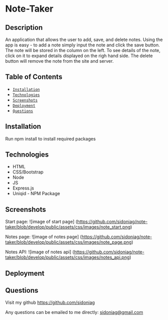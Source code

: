 # Note-Taker

## Description
An application that allows the user to add, save, and delete notes. Using the app is easy - to add a note simply input the note and click the save button. The note will be stored in the column on the left. To see details of the note, click on it to expand details displayed on the righ hand side. The delete button will remove the note from the site and server. 

## Table of Contents

* [`Installation`](#installation)
* [`Technologies`](#technologies)
* [`Screenshots`](#screenshots)
* [`Deployment`](#deployment)
* [`Questions`](#questions)

## Installation
Run npm install to install required packages

## Technologies
* HTML
* CSS/Bootstrap
* Node
* JS
* Express.js
* Uniqid - NPM Package

## Screenshots
Start page:
![image of start page]
(https://github.com/sidoniag/note-taker/blob/develop/public/assets/css/images/note_start.png)

Notes page:
![image of notes page]
(https://github.com/sidoniag/note-taker/blob/develop/public/assets/css/images/note_page.png)

Notes API: 
![image of notes api]
(https://github.com/sidoniag/note-taker/blob/develop/public/assets/css/images/notes_api.png)

## Deployment


## Questions
Visit my github
<https://github.com/sidoniag>

Any questions can be emailed to me directly: <sidoniag@gmail.com>